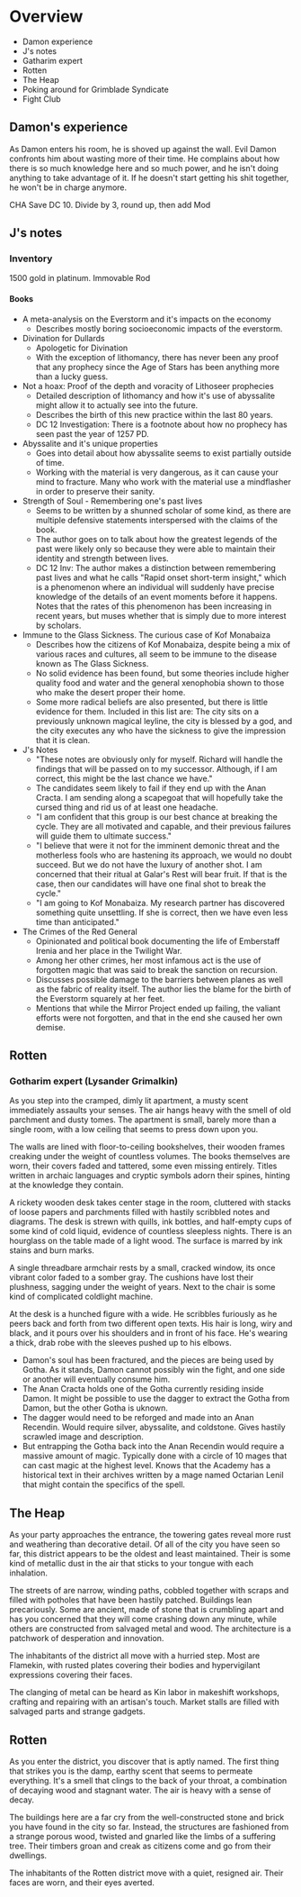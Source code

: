 # Overview

- Damon experience
- J's notes
- Gatharim expert
- Rotten
- The Heap
- Poking around for Grimblade Syndicate
- Fight Club

## Damon's experience

As Damon enters his room, he is shoved up against the wall. Evil Damon confronts him about wasting more of their time.
He complains about how there is so much knowledge here and so much power, and he isn't doing anything to take advantage of it.
If he doesn't start getting his shit together, he won't be in charge anymore.

CHA Save DC 10. Divide by 3, round up, then add Mod

## J's notes

### Inventory

1500 gold in platinum.
Immovable Rod

#### Books
- A meta-analysis on the Everstorm and it's impacts on the economy
    - Describes mostly boring socioeconomic impacts of the everstorm.
- Divination for Dullards
    - Apologetic for Divination
    - With the exception of lithomancy, there has never been any proof that any prophecy since the Age of Stars has been anything more than a lucky guess.
- Not a hoax: Proof of the depth and voracity of Lithoseer prophecies
    - Detailed description of lithomancy and how it's use of abyssalite might allow it to actually see into the future.
    - Describes the birth of this new practice within the last 80 years.
    - DC 12 Investigation: There is a footnote about how no prophecy has seen past the year of 1257 PD.
- Abyssalite and it's unique properties
    - Goes into detail about how abyssalite seems to exist partially outside of time.
    - Working with the material is very dangerous, as it can cause your mind to fracture. Many who work with the material use a mindflasher in order to preserve their sanity.
- Strength of Soul - Remembering one's past lives
    - Seems to be written by a shunned scholar of some kind, as there are multiple defensive statements interspersed with the claims of the book.
    - The author goes on to talk about how the greatest legends of the past were likely only so because they were able to maintain their identity and strength between lives.
    - DC 12 Inv: The author makes a distinction between remembering past lives and what he calls "Rapid onset short-term insight," which is a phenomenon where an individual will suddenly have precise knowledge of the details of an event moments before it happens. Notes that the rates of this phenomenon has been increasing in recent years, but muses whether that is simply due to more interest by scholars.
- Immune to the Glass Sickness. The curious case of Kof Monabaiza
    - Describes how the citizens of Kof Monabaiza, despite being a mix of various races and cultures, all seem to be immune to the disease known as The Glass Sickness.
    - No solid evidence has been found, but some theories include higher quality food and water and the general xenophobia shown to those who make the desert proper their home.
    - Some more radical beliefs are also presented, but there is little evidence for them. Included in this list are: The city sits on a previously unknown magical leyline, the city is blessed by a god, and the city executes any who have the sickness to give the impression that it is clean.
- J's Notes
    - "These notes are obviously only for myself. Richard will handle the findings that will be passed on to my successor. Although, if I am correct, this might be the last chance we have."
    - The candidates seem likely to fail if they end up with the Anan Cracta. I am sending along a scapegoat that will hopefully take the cursed thing and rid us of at least one headache.
    - "I am confident that this group is our best chance at breaking the cycle. They are all motivated and capable, and their previous failures will guide them to ultimate success."
    - "I believe that were it not for the imminent demonic threat and the motherless fools who are hastening its approach, we would no doubt succeed. But we do not have the luxury of another shot. I am concerned that their ritual at Galar's Rest will bear fruit. If that is the case, then our candidates will have one final shot to break the cycle."
    - "I am going to Kof Monabaiza. My research partner has discovered something quite unsettling. If she is correct, then we have even less time than anticipated."
- The Crimes of the Red General
    - Opinionated and political book documenting the life of Emberstaff Irenia and her place in the Twilight War.
    - Among her other crimes, her most infamous act is the use of forgotten magic that was said to break the sanction on recursion.
    - Discusses possible damage to the barriers between planes as well as the fabric of reality itself. The author lies the blame for the birth of the Everstorm squarely at her feet.
    - Mentions that while the Mirror Project ended up failing, the valiant efforts were not forgotten, and that in the end she caused her own demise.

## Rotten

### Gotharim expert (Lysander Grimalkin)
As you step into the cramped, dimly lit apartment, a musty scent immediately assaults your senses. The air hangs heavy with the smell of old parchment and dusty tomes. The apartment is small, barely more than a single room, with a low ceiling that seems to press down upon you.

The walls are lined with floor-to-ceiling bookshelves, their wooden frames creaking under the weight of countless volumes. The books themselves are worn, their covers faded and tattered, some even missing entirely. Titles written in archaic languages and cryptic symbols adorn their spines, hinting at the knowledge they contain.

A rickety wooden desk takes center stage in the room, cluttered with stacks of loose papers and parchments filled with hastily scribbled notes and diagrams. The desk is strewn with quills, ink bottles, and half-empty cups of some kind of cold liquid, evidence of countless sleepless nights. There is an hourglass on the table made of a light wood. The surface is marred by ink stains and burn marks.

A single threadbare armchair rests by a small, cracked window, its once vibrant color faded to a somber gray. The cushions have lost their plushness, sagging under the weight of years. Next to the chair is some kind of complicated coldlight machine.

At the desk is a hunched figure with a wide. He scribbles furiously as he peers back and forth from two different open texts. His hair is long, wiry and black, and it pours over his shoulders and in front of his face. He's wearing a thick, drab robe with the sleeves pushed up to his elbows.

- Damon's soul has been fractured, and the pieces are being used by Gotha.
    As it stands, Damon cannot possibly win the fight, and one side or another will eventually consume him.
- The Anan Cracta holds one of the Gotha currently residing inside Damon. It might be possible to use the dagger to extract the Gotha from Damon, but the other Gotha is uknown.
- The dagger would need to be reforged and made into an Anan Recendin. Would require silver, abyssalite, and coldstone. Gives hastily scrawled image and description.
- But entrapping the Gotha back into the Anan Recendin would require a massive amount of magic. Typically done with a circle of 10 mages that can cast magic at the highest level. Knows that the Academy has a historical text in their archives written by a mage named Octarian Lenil that might contain the specifics of the spell.

## The Heap

As your party approaches the entrance, the towering gates reveal more rust and weathering than decorative detail. Of all of the city you have seen so far, this district appears to be the oldest and least maintained. Their is some kind of metallic dust in the air that sticks to your tongue with each inhalation.

The streets of are narrow, winding paths, cobbled together with scraps and filled with potholes that have been hastily patched. Buildings lean precariously. Some are ancient, made of stone that is crumbling apart and has you concerned that they will come crashing down any minute, while others are constructed from salvaged metal and wood. The architecture is a patchwork of desperation and innovation.

The inhabitants of the district all move with a hurried step. Most are Flamekin, with rusted plates covering their bodies and hypervigilant expressions covering their faces.

The clanging of metal can be heard as Kin labor in makeshift workshops, crafting and repairing with an artisan's touch. Market stalls are filled with salvaged parts and strange gadgets.

## Rotten

As you enter the district, you discover that is aptly named. The first thing that strikes you is the damp, earthy scent that seems to permeate everything. It's a smell that clings to the back of your throat, a combination of decaying wood and stagnant water. The air is heavy with a sense of decay.

The buildings here are a far cry from the well-constructed stone and brick you have found in the city so far. Instead, the structures are fashioned from a strange porous wood, twisted and gnarled like the limbs of a suffering tree. Their timbers groan and creak as citizens come and go from their dwellings.

The inhabitants of the Rotten district move with a quiet, resigned air. Their faces are worn, and their eyes averted.















